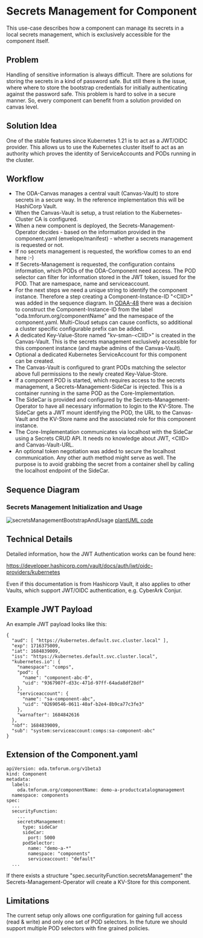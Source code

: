 # Secrets Management for Component

This use-case describes how a component can manage its secrets in a local secrets management, 
which is exclusively accessible for the component itself.

## Problem

Handling of sensitive information is always difficult.
There are solutions for storing the secrets in a kind of password safe.
But still there is the issue, where where to store the bootstrap credentials 
for initially authenticating against the password safe.
This problem is hard to solve in a secure manner. 
So, every component can benefit from a solution provided on canvas level.

## Solution Idea

One of the stable features since Kubernetes 1.21 is to act as a JWT/OIDC provider.
This allows us to use the Kubernetes cluster itself to act as an authority which proves 
the identity of ServiceAccounts and PODs running in the cluster.

## Workflow

* The ODA-Canvas manages a central vault (Canvas-Vault) to store secrets in a secure way.
  In the reference implementation this will be HashiCorp Vault.
* When the Canvas-Vault is setup, a trust relation to the Kubernetes-Cluster CA is configured.
* When a new component is deployed, the Secrets-Management-Operator decides - based on the information 
  provided in the component.yaml (envelope/manifest) - whether a secrets management is requested or not.
* If no secrets management is requested, the workflow comes to an end here   :-)
* If Secrets-Management is requested, the configuration contains information, 
  which PODs of the ODA-Component need access. The POD selector can filter for
  information stored in the JWT token, issued for the POD. That are namespace, name and serviceaccount. 
* For the next steps we need a unique string to identify the component instance.
  Therefore a step creating a Component-Instance-ID "&lt;CIID&gt;" was added in the 
  sequence diagram. In [ODAA-48](https://projects.tmforum.org/jira/browse/ODAA-48) there
  was a decision to construct the Component-Instance-ID from the label "oda.tmforum.org/componentName" 
  and the namespace of the component.yaml. Multi-Cloud setups can cause conflicts, so additional a cluster 
  specific configurable prefix can be added.
* A dedicated Key-Value-Store named "kv-sman-&lt;CIID&gt;" is created in the Canvas-Vault. 
  This is the secrets management exclusively accessible for this component instance 
  (and maybe admins of the Canvas-Vault).
* Optional a dedicated Kubernetes ServiceAccount for this component can be created. 
* The Canvas-Vault is configured to grant PODs matching the selector above full permissions 
  to the newly created Key-Value-Store.
* If a component POD is started, which requires access to the secrets management, 
  a Secrets-Management-SideCar is injected. This is a container running in the same POD as the 
  Core-Implementation.
* The SideCar is provided and configured by the Secrets-Management-Operator to have all necessary 
  information to login to the KV-Store. The SideCar gets a JWT mount identifying 
  the POD, the URL to the Canvas-Vault and the KV-Store name and the associated role for this component instance.
* The Core-Implementation communicates via localhost with the SideCar using a Secrets CRUD API.
  It needs no knowledge about JWT, &lt;CIID&gt; and Canvas-Vault-URL.
* An optional token negotiation was added to secure the localhost communication.
  Any other auth method might serve as well.
  The purpose is to avoid grabbing the secret from a container shell by calling the localhost 
  endpoint of the SideCar.


## Sequence Diagram

### Secrets Management Initialization and Usage

![secretsManagementBootstrapAndUsage](http://www.plantuml.com/plantuml/proxy?cache=no&src=https://raw.githubusercontent.com/ODA-CANVAS-FORK/oda-canvas-component-vault/odaa-26/usecase-library/pumlFiles/secretsManagement-bootstrap-and-usage.puml)
[plantUML code](pumlFiles/secretsManagement-bootstrap-and-usage.puml)


## Technical Details

Detailed information, how the JWT Authentication works can be found here:

https://developer.hashicorp.com/vault/docs/auth/jwt/oidc-providers/kubernetes

Even if this documentation is from Hashicorp Vault, it also applies to other Vaults, which support JWT/OIDC authentication, e.g. CyberArk Conjur.

## Example JWT Payload

An example JWT payload looks like this:

```
{
  "aud": [ "https://kubernetes.default.svc.cluster.local" ],
  "exp": 1716375009,
  "iat": 1684839009,
  "iss": "https://kubernetes.default.svc.cluster.local",
  "kubernetes.io": {
    "namespace": "comps",
    "pod": {
      "name": "component-abc-0",
      "uid": "9367907f-d33c-471d-97ff-64ada8df28df"
    },
    "serviceaccount": {
      "name": "sa-component-abc",
      "uid": "02690546-0611-40af-b2e4-8b9ca77c3fe3"
    },
    "warnafter": 1684842616
  },
  "nbf": 1684839009,
  "sub": "system:serviceaccount:comps:sa-component-abc"
}
```


## Extension of the Component.yaml

```
apiVersion: oda.tmforum.org/v1beta3
kind: Component
metadata:
  labels:
    oda.tmforum.org/componentName: demo-a-productcatalogmanagement
  namespace: components
spec:
  ...
  securityFunction:  
    ...
    secretsManagement:
      type: sideCar
      sideCar:
        port: 5000
      podSelector:
        name: "demo-a-*"
        namespace: "components"
        serviceaccount: "default"
  ...
```

If there exists a structure "spec.securityFunction.secretsManagement" the Secrets-Management-Operator will create 
a KV-Store for this component. 

## Limitations

The current setup only allows one configuration for gaining full access (read & write) and only one set of POD selectors.
In the future we should support multiple POD selectors with fine grained policies.
